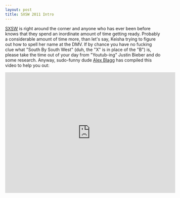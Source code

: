 ```yaml
---
layout: post
title: SXSW 2011 Intro
---
```


[SXSW][1] is right around the corner and anyone who
has ever been before knows that they spend an inordinate amount of time getting
ready. Probably a considerable amount of time more, than let's say, Keisha
trying to figure out how to spell her name at the DMV. If by chance you have no
fucking clue what "South By South West" (duh, the "X" is in place of the "B")
is, please take the time out of your day from "Youtub-ing" Justin Bieber and do
some research. Anyway, sudo-funny dude [Alex Blagg][1] has compiled this video to
help you out:

<iframe title="YouTube video player" width="550" height="390" src="http://www.youtube.com/embed/hx3FC_DWsGQ" frameborder="0" allowfullscreen></iframe>

[1]: http://sxsw.com/
[2]: http://twitter.com/alexblagg
